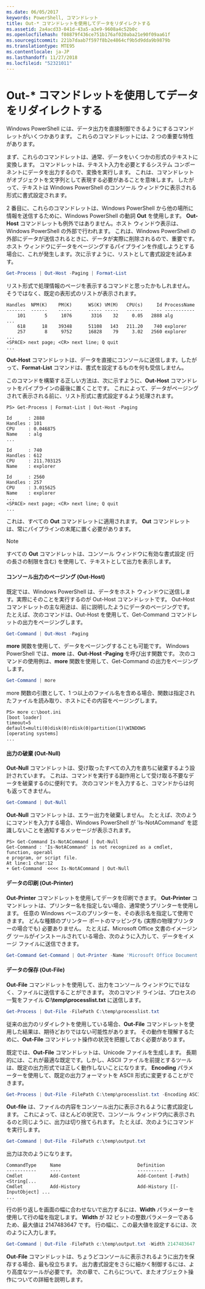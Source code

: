 ```yaml
---
ms.date: 06/05/2017
keywords: PowerShell, コマンドレット
title: Out-* コマンドレットを使用してデータをリダイレクトする
ms.assetid: 2a4acd33-041d-43a5-a3e9-9608a4c52b0c
ms.openlocfilehash: f08879f436ce751b176af020aba21e90f09aa61f
ms.sourcegitcommit: 221b7daab7f597f8b2e4864cf9b5d9dda9b9879b
ms.translationtype: MTE95
ms.contentlocale: ja-JP
ms.lasthandoff: 11/27/2018
ms.locfileid: "52321011"
---
```

# <a name="redirecting-data-with-out--cmdlets"></a>Out-* コマンドレットを使用してデータをリダイレクトする

Windows PowerShell には、データ出力を直接制御できるようにするコマンドレットがいくつかあります。 これらのコマンドレットには、2 つの重要な特性があります。

まず、これらのコマンドレットは、通常、データをいくつかの形式のテキストに変換します。 コマンドレットは、テキスト入力を必要とするシステム コンポーネントにデータを出力するので、変換を実行します。 これは、コマンドレットがオブジェクトを文字列として表現する必要があることを意味します。 したがって、テキストは Windows PowerShell のコンソール ウィンドウに表示される形式に書式設定されます。

2 番目に、これらのコマンドレットは、Windows PowerShell から他の場所に情報を送信するために、Windows PowerShell の動詞 **Out** を使用します。 **Out-Host** コマンドレットも例外ではありません。ホスト ウィンドウ表示は、Windows PowerShell の外部で行われます。 これは、Windows PowerShell の外部にデータが送信されるときに、データが実際に削除されるので、重要です。 ホスト ウィンドウにデータをページングするパイプラインを作成しようとする場合に、これが発生します。次に示すように、リストとして書式設定を試みます。

```powershell
Get-Process | Out-Host -Paging | Format-List
```

リスト形式で処理情報のページを表示するコマンドと思ったかもしれません。 そうではなく、既定の表形式のリストが表示されます。

```output
Handles  NPM(K)    PM(K)      WS(K) VM(M)   CPU(s)     Id ProcessName
-------  ------    -----      ----- -----   ------     -- -----------
    101       5     1076       3316    32     0.05   2888 alg
...
    618      18    39348      51108   143   211.20    740 explorer
    257       8     9752      16828    79     3.02   2560 explorer
...
<SPACE> next page; <CR> next line; Q quit
...
```

**Out-Host** コマンドレットは、データを直接にコンソールに送信します。したがって、**Format-List** コマンドは、書式を設定するものを何も受信しません。

このコマンドを構築する正しい方法は、次に示すように、**Out-Host** コマンドレットをパイプラインの最後に置くことです。 これによって、データがページングされて表示される前に、リスト形式に書式設定するよう処理されます。

```
PS> Get-Process | Format-List | Out-Host -Paging

Id      : 2888
Handles : 101
CPU     : 0.046875
Name    : alg
...

Id      : 740
Handles : 612
CPU     : 211.703125
Name    : explorer

Id      : 2560
Handles : 257
CPU     : 3.015625
Name    : explorer
...
<SPACE> next page; <CR> next line; Q quit
...
```

これは、すべての **Out** コマンドレットに適用されます。 **Out** コマンドレットは、常にパイプラインの末尾に置く必要があります。

> [!NOTE]
> すべての **Out** コマンドレットは、コンソール ウィンドウに有効な書式設定 (行の長さの制限を含む) を使用して、テキストとして出力を表示します。

#### <a name="paging-console-output-out-host"></a>コンソール出力のページング (Out-Host)

既定では、Windows PowerShell は、データをホスト ウィンドウに送信します。実際にそのことを実行するのが Out-Host コマンドレットです。 Out-Host コマンドレットの主な用途は、前に説明したようにデータのページングです。 たとえば、次のコマンドは、Out-Host を使用して、Get-Command コマンドレットの出力をページングします。

```powershell
Get-Command | Out-Host -Paging
```

**more** 関数を使用して、データをページングすることも可能です。 Windows PowerShell では、**more** は、**Out-Host -Paging** を呼び出す関数です。 次のコマンドの使用例は、**more** 関数を使用して、Get-Command の出力をページングします。

```powershell
Get-Command | more
```

more 関数の引数として、1 つ以上のファイル名を含める場合、関数は指定されたファイルを読み取り、ホストにその内容をページングします。

```
PS> more c:\boot.ini
[boot loader]
timeout=5
default=multi(0)disk(0)rdisk(0)partition(1)\WINDOWS
[operating systems]
...
```

#### <a name="discarding-output-out-null"></a>出力の破棄 (Out-Null)

**Out-Null** コマンドレットは、受け取ったすべての入力を直ちに破棄するよう設計されています。 これは、コマンドを実行する副作用として受け取る不要なデータを破棄するのに便利です。 次のコマンドを入力すると、コマンドからは何も返ってきません。

```powershell
Get-Command | Out-Null
```

**Out-Null** コマンドレットは、エラー出力を破棄しません。 たとえば、次のようにコマンドを入力する場合、Windows PowerShell が 'Is-NotACommand' を認識しないことを通知するメッセージが表示されます。

```
PS> Get-Command Is-NotACommand | Out-Null
Get-Command : 'Is-NotACommand' is not recognized as a cmdlet, function, operabl
e program, or script file.
At line:1 char:12
+ Get-Command  <<<< Is-NotACommand | Out-Null
```

#### <a name="printing-data-out-printer"></a>データの印刷 (Out-Printer)

**Out-Printer** コマンドレットを使用してデータを印刷できます。 **Out-Printer** コマンドレットは、プリンター名を指定しない場合、通常使うプリンターを使用します。 任意の Windows ベースのプリンターを、その表示名を指定して使用できます。 どんな種類のプリンター ポートのマッピングも (実際の物理プリンターの場合でも) 必要ありません。 たとえば、Microsoft Office 文書のイメージング ツールがインストールされている場合、次のように入力して、データをイメージ ファイルに送信できます。

```powershell
Get-Command Get-Command | Out-Printer -Name 'Microsoft Office Document Image Writer'
```

#### <a name="saving-data-out-file"></a>データの保存 (Out-File)

**Out-File** コマンドレットを使用して、出力をコンソール ウィンドウにではなく、ファイルに送信することができます。 次のコマンド ラインは、プロセスの一覧をファイル **C:\\temp\\processlist.txt** に送信します。

```powershell
Get-Process | Out-File -FilePath C:\temp\processlist.txt
```

従来の出力のリダイレクトを使用している場合、**Out-File** コマンドレットを使用した結果は、期待どおりではない可能性があります。 その動作を理解するために、**Out-File** コマンドレット操作の状況を把握しておく必要があります。

既定では、**Out-File** コマンドレットは、Unicode ファイルを生成します。 長期的には、これが最適な既定です。しかし、ASCII ファイルを前提とするツールは、既定の出力形式では正しく動作しないことになります。 **Encoding** パラメーターを使用して、既定の出力フォーマットを ASCII 形式に変更することができます。

```powershell
Get-Process | Out-File -FilePath C:\temp\processlist.txt -Encoding ASCII
```

**Out-file** は、ファイルの内容をコンソール出力に表示されるように書式設定します。 これによって、ほとんどの状況で、コンソール ウィンドウ内に表示されるのと同じように、出力は切り捨てられます。 たとえば、次のようにコマンドを実行します。

```powershell
Get-Command | Out-File -FilePath c:\temp\output.txt
```

出力は次のようになります。

```output
CommandType     Name                            Definition
-----------     ----                            ----------
Cmdlet          Add-Content                     Add-Content [-Path] <String[...
Cmdlet          Add-History                     Add-History [[-InputObject] ...
...
```

行の折り返しを画面の幅に合わせないで出力するには、**Width** パラメーターを使用して行の幅を指定します。 **Width** が 32 ビットの整数パラメーターであるため、最大値は 2147483647 です。 行の幅に、この最大値を設定するには、次のように入力します。

```powershell
Get-Command | Out-File -FilePath c:\temp\output.txt -Width 2147483647
```

**Out-File** コマンドレットは、ちょうどコンソールに表示されるように出力を保存する場合、最も役立ちます。 出力書式設定をさらに細かく制御するには、より高度なツールが必要です。 次の章で、これらについて、またオブジェクト操作についての詳細を説明します。